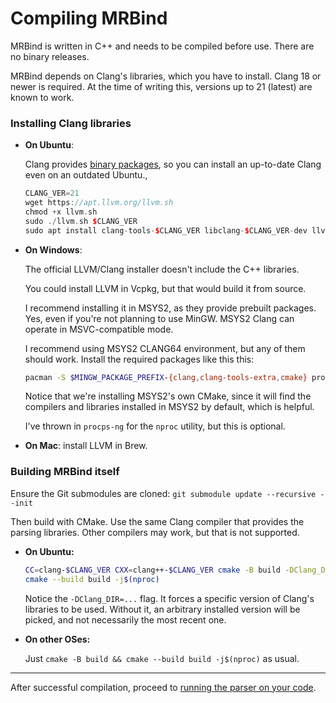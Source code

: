 # Compiling MRBind

MRBind is written in C++ and needs to be compiled before use. There are no binary releases.

MRBind depends on Clang's libraries, which you have to install. Clang 18 or newer is required. At the time of writing this, versions up to 21 (latest) are known to work.

### Installing Clang libraries

* **On Ubuntu**:

  Clang provides [binary packages](https://apt.llvm.org/llvm.sh), so you can install an up-to-date Clang even on an outdated Ubuntu.,

  ```cpp
  CLANG_VER=21
  wget https://apt.llvm.org/llvm.sh
  chmod +x llvm.sh
  sudo ./llvm.sh $CLANG_VER
  sudo apt install clang-tools-$CLANG_VER libclang-$CLANG_VER-dev llvm-$CLANG_VER-dev
  ```

* **On Windows**:

  The official LLVM/Clang installer doesn't include the C++ libraries.

  You could install LLVM in Vcpkg, but that would build it from source.

  I recommend installing it in MSYS2, as they provide prebuilt packages. Yes, even if you're not planning to use MinGW. MSYS2 Clang can operate in MSVC-compatible mode.

  I recommend using MSYS2 CLANG64 environment, but any of them should work. Install the required packages like this this:

  ```sh
  pacman -S $MINGW_PACKAGE_PREFIX-{clang,clang-tools-extra,cmake} procps-ng
  ```
  Notice that we're installing MSYS2's own CMake, since it will find the compilers and libraries installed in MSYS2 by default, which is helpful.

  I've thrown in `procps-ng` for the `nproc` utility, but this is optional.

* **On Mac**: install LLVM in Brew.

### Building MRBind itself

Ensure the Git submodules are cloned: `git submodule update --recursive --init`

Then build with CMake. Use the same Clang compiler that provides the parsing libraries. Other compilers may work, but that is not supported.

* **On Ubuntu:**
  ```sh
  CC=clang-$CLANG_VER CXX=clang++-$CLANG_VER cmake -B build -DClang_DIR=/usr/lib/cmake/clang-$CLANG_VER
  cmake --build build -j$(nproc)
  ```

  Notice the `-DClang_DIR=...` flag. It forces a specific version of Clang's libraries to be used. Without it, an arbitrary installed version will be picked, and not necessarily the most recent one.

* **On other OSes:**

  Just `cmake -B build && cmake --build build -j$(nproc)` as usual.

---

After successful compilation, proceed to [running the parser on your code](/docs/running_parser.md).
